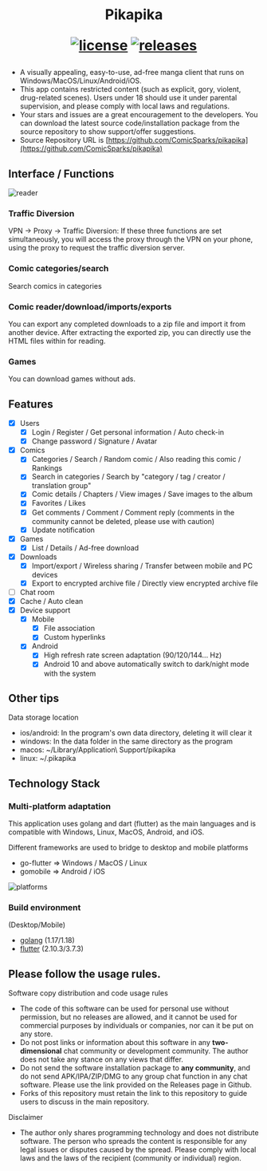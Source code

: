 <div align="center">
  <h1 align="center">
    Pikapika 

[![license](https://img.shields.io/github/license/ComicSparks/pikapika)](https://raw.githubusercontent.com/ComicSparks/pikapika/master/LICENSE)
[![releases](https://img.shields.io/github/v/release/ComicSparks/pikapika)](https://github.com/ComicSparks/pikapika/releases)
  </h1>
</div>

- A visually appealing, easy-to-use, ad-free manga client that runs on Windows/MacOS/Linux/Android/iOS.
- This app contains restricted content (such as explicit, gory, violent, drug-related scenes). Users under 18 should use it under parental supervision, and please comply with local laws and regulations.
- Your stars and issues are a great encouragement to the developers. You can download the latest source code/installation package from the source repository to show support/offer suggestions.
- Source Repository URL is [https://github.com/ComicSparks/pikapika](https://github.com/ComicSparks/pikapika)

## Interface / Functions

![reader](images/reader.png)

### Traffic Diversion

VPN -> Proxy -> Traffic Diversion: If these three functions are set simultaneously, you will access the proxy through the VPN on your phone, using the proxy to request the traffic diversion server.

### Comic categories/search

Search comics in categories

### Comic reader/download/imports/exports

You can export any completed downloads to a zip file and import it from another device. After extracting the exported zip, you can directly use the HTML files within for reading.

### Games

You can download games without ads.

## Features

- [x] Users
    - [x] Login / Register / Get personal information / Auto check-in
    - [x] Change password / Signature / Avatar
- [x] Comics
    - [x] Categories / Search / Random comic / Also reading this comic / Rankings
    - [x] Search in categories / Search by "category / tag / creator / translation group"
    - [x] Comic details / Chapters / View images / Save images to the album
    - [x] Favorites / Likes
    - [x] Get comments / Comment / Comment reply (comments in the community cannot be deleted, please use with caution)
    - [x] Update notification
- [x] Games
    - [x] List / Details / Ad-free download
- [x] Downloads
    - [x] Import/export / Wireless sharing / Transfer between mobile and PC devices
    - [x] Export to encrypted archive file / Directly view encrypted archive file
- [ ] Chat room
- [x] Cache / Auto clean
- [x] Device support
    - [x] Mobile
        - [x] File association
        - [x] Custom hyperlinks
    - [x] Android
        - [x] High refresh rate screen adaptation (90/120/144... Hz)
        - [x] Android 10 and above automatically switch to dark/night mode with the system

## Other tips

Data storage location

- ios/android: In the program's own data directory, deleting it will clear it
- windows: In the data folder in the same directory as the program
- macos: ~/Library/Application\ Support/pikapika
- linux: ~/.pikapika

## Technology Stack

### Multi-platform adaptation

This application uses golang and dart (flutter) as the main languages and is compatible with Windows, Linux, MacOS, Android, and iOS.

Different frameworks are used to bridge to desktop and mobile platforms

- go-flutter => Windows / MacOS / Linux
- gomobile => Android / iOS

![platforms](images/platforms.png)

### Build environment

(Desktop/Mobile)

- [golang](https://golang.org/) (1.17/1.18)
- [flutter](https://flutter.dev/) (2.10.3/3.7.3)

## Please follow the usage rules.

Software copy distribution and code usage rules

- The code of this software can be used for personal use without permission, but no releases are allowed, and it cannot be used for commercial purposes by individuals or companies, nor can it be put on any store.
- Do not post links or information about this software in any **two-dimensional** chat community or development community. The author does not take any stance on any views that differ.
- Do not send the software installation package to **any community**, and do not send APK/IPA/ZIP/DMG to any group chat function in any chat software. Please use the link provided on the Releases page in Github.
- Forks of this repository must retain the link to this repository to guide users to discuss in the main repository.

Disclaimer

- The author only shares programming technology and does not distribute software. The person who spreads the content is responsible for any legal issues or disputes caused by the spread. Please comply with local laws and the laws of the recipient (community or individual) region.
